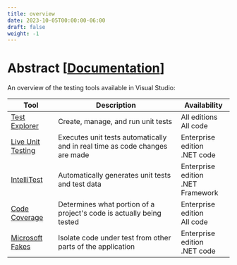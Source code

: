 ```yaml
---
title: overview
date: 2023-10-05T00:00:00-06:00
draft: false
weight: -1
---
```


# Abstract [[Documentation](https://learn.microsoft.com/en-us/visualstudio/test/improve-code-quality?view=vs-2022)]  

An overview of the testing tools available in Visual Studio:

| Tool                                     | Description                                                                 | Availability                             |
| ---------------------------------------- | --------------------------------------------------------------------------- | ---------------------------------------- |
| [Test Explorer](../test-explorer)         | Create, manage, and run unit tests                                          | All editions <br /> All code             |
| [Live Unit Testing](../live-unit-testing) | Executes unit tests automatically and in real time as code changes are made | Enterprise edition <br /> .NET code      |
| [IntelliTest](../intellitest)             | Automatically generates unit tests and test data                            | Enterprise edition <br /> .NET Framework |
| [Code Coverage](../code-coverage)         | Determines what portion of a project's code is actually being tested        | Enterprise edition <br /> All code       |
| [Microsoft Fakes](../microsoft-fakes)     | Isolate code under test from other parts of the application                 | Enterprise edition <br /> .NET code      |